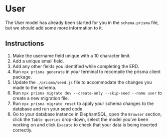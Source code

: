 # User

The User model has already been started for you in the `schema.prisma` file, but we should add some more information to it.

## Instructions

1. Make the username field unique with a 10 character limit.
2. Add a unique email field.
3. Add any other fields you identified while completing the ERD.
4. Run `npx prisma generate` in your terminal to recompile the prisma client package.
5. Update the `./prisma/seed.js` file to accommodate the changes you made to the schema.
6. Run `npx prisma migrate dev --create-only --skip-seed --name user` to create a new migration file.
7. Run `npx prisma migrate reset` to apply your schema changes to the database and run your seed code.
8. Go to your database instance in ElephantSQL, open the `Browser` section, click the `Table queries` drop-down, select the model you've been working on and click `Execute` to check that your data is being inserted correctly.
